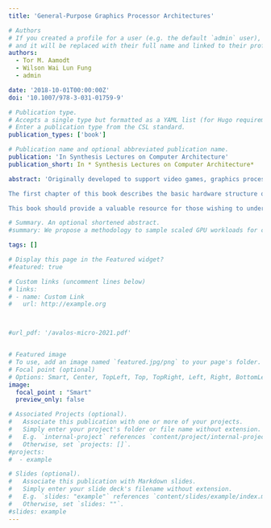 ```yaml
---
title: 'General-Purpose Graphics Processor Architectures'

# Authors
# If you created a profile for a user (e.g. the default `admin` user), write the username (folder name) here
# and it will be replaced with their full name and linked to their profile.
authors:
  - Tor M. Aamodt
  - Wilson Wai Lun Fung
  - admin

date: '2018-10-01T00:00:00Z'
doi: '10.1007/978-3-031-01759-9'

# Publication type.
# Accepts a single type but formatted as a YAML list (for Hugo requirements).
# Enter a publication type from the CSL standard.
publication_types: ['book']

# Publication name and optional abbreviated publication name.
publication: 'In Synthesis Lectures on Computer Architecture'
publication_short: In * Synthesis Lectures on Computer Architecture*

abstract: 'Originally developed to support video games, graphics processor units (GPUs) are now increasingly used for general-purpose (non-graphics) applications ranging from machine learning to mining of cryptographic currencies. GPUs can achieve improved performance and efficiency versus central processing units (CPUs) by dedicating a larger fraction of hardware resources to computation. In addition, their general-purpose programmability makes contemporary GPUs appealing to software developers in comparison to domain-specific accelerators. This book provides an introduction to those interested in studying the architecture of GPUs that support general-purpose computing. It collects together information currently only found among a wide range of disparate sources. The authors led development of the GPGPU-Sim simulator widely used in academic research on GPU architectures.

The first chapter of this book describes the basic hardware structure of GPUs and provides a brief overview of theirhistory. Chapter 2 provides a summary of GPU programming models relevant to the rest of the book. Chapter 3 explores the architecture of GPU compute cores. Chapter 4 explores the architecture of the GPU memory system. After describing the architecture of existing systems, Chapters 3 and 4 provide an overview of related research. Chapter 5 summarizes cross-cutting research impacting both the compute core and memory system.

This book should provide a valuable resource for those wishing to understand the architecture of graphics processor units (GPUs) used for acceleration of general-purpose applications and to those who want to obtain an introduction to the rapidly growing body of research exploring how to improve the architecture of these GPUs.'

# Summary. An optional shortened abstract.
#summary: We propose a methodology to sample scaled GPU workloads for credible GPU simulations on realistic inputs.

tags: []

# Display this page in the Featured widget?
#featured: true

# Custom links (uncomment lines below)
# links:
# - name: Custom Link
#   url: http://example.org



#url_pdf: '/avalos-micro-2021.pdf'


# Featured image
# To use, add an image named `featured.jpg/png` to your page's folder.
# Focal point (optional)
# Options: Smart, Center, TopLeft, Top, TopRight, Left, Right, BottomLeft, Bottom, BottomRight
image:
  focal_point : "Smart"
  preview_only: false

# Associated Projects (optional).
#   Associate this publication with one or more of your projects.
#   Simply enter your project's folder or file name without extension.
#   E.g. `internal-project` references `content/project/internal-project/index.md`.
#   Otherwise, set `projects: []`.
#projects:
#  - example

# Slides (optional).
#   Associate this publication with Markdown slides.
#   Simply enter your slide deck's filename without extension.
#   E.g. `slides: "example"` references `content/slides/example/index.md`.
#   Otherwise, set `slides: ""`.
#slides: example
---
```

